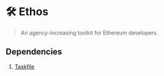 # 🛠 Ethos
> An agency-increasing toolkit for Ethereum developers.

## Dependencies

1. [Taskfile](https://taskfile.dev/#/installation)
